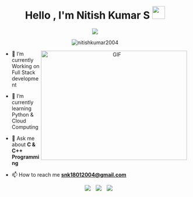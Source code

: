 
<h1 align="center"><b>Hello , I'm Nitish Kumar S </b><img src="https://media.giphy.com/media/hvRJCLFzcasrR4ia7z/giphy.gif" width="35"></h1>

<p align="center"><a href="https://github.com/DenverCoder1/readme-typing-svg"><img src="https://readme-typing-svg.herokuapp.com?font=Time+New+Roman&color=yellow&size=25&center=true&vCenter=true&width=600&height=100&lines=Welcome+to+my+GitHub;Full-Stack+Developer,;CSE+Student,;Active+Learner,;"></a>
</p>

<p align="center"> <img src="https://komarev.com/ghpvc/?username=Nitishkumar2004&label=Profile%20views&color=0e75b6&style=flat" alt="nitishkumar2004" /> </p>


<a target="_blank" align="center">
  <img align="right" top="500" height="300" width="400" alt="GIF" src="https://user-images.githubusercontent.com/37551474/113611467-3a567d80-9657-11eb-862b-b07b4f105c6f.gif">
</a>

- 🌱 I’m currently Working on Full Stack development

- 🌱 I’m currently learning Python & Cloud Computing

- 💬 Ask me about **C & C++ Programming**

- 📫 How to reach me **snk18012004@gmail.com**

<p align="center">

 <div align="center"  class="icons-social" style="margin-left: 10px;">
        <a style="margin-left: 10px;"  target="_blank" href="https://www.linkedin.com/in/nitish-kumar-s-795925228/">
			<img src="https://img.icons8.com/doodle/40/000000/linkedin--v2.png"></a>
        <a style="margin-left: 10px;" target="_blank" href="https://github.com/Nitishkumar2004">
		<img src="https://img.icons8.com/doodle/40/000000/github--v1.png"></a>
        <a style="margin-left: 10px;" target="_blank" href="https://www.instagram.com/18_snk/">
			<img src="https://img.icons8.com/doodle/40/000000/instagram-new--v2.png"></a>
      </div>

</p>

